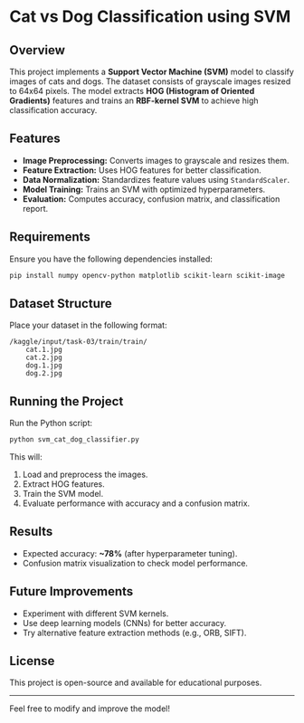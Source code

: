 # Cat vs Dog Classification using SVM

## Overview
This project implements a **Support Vector Machine (SVM)** model to classify images of cats and dogs. The dataset consists of grayscale images resized to 64x64 pixels. The model extracts **HOG (Histogram of Oriented Gradients)** features and trains an **RBF-kernel SVM** to achieve high classification accuracy.

## Features
- **Image Preprocessing:** Converts images to grayscale and resizes them.
- **Feature Extraction:** Uses HOG features for better classification.
- **Data Normalization:** Standardizes feature values using `StandardScaler`.
- **Model Training:** Trains an SVM with optimized hyperparameters.
- **Evaluation:** Computes accuracy, confusion matrix, and classification report.

## Requirements
Ensure you have the following dependencies installed:
```bash
pip install numpy opencv-python matplotlib scikit-learn scikit-image
```

## Dataset Structure
Place your dataset in the following format:
```
/kaggle/input/task-03/train/train/
    cat.1.jpg
    cat.2.jpg
    dog.1.jpg
    dog.2.jpg
```

## Running the Project
Run the Python script:
```bash
python svm_cat_dog_classifier.py
```
This will:
1. Load and preprocess the images.
2. Extract HOG features.
3. Train the SVM model.
4. Evaluate performance with accuracy and a confusion matrix.

## Results
- Expected accuracy: **~78%** (after hyperparameter tuning).
- Confusion matrix visualization to check model performance.

## Future Improvements
- Experiment with different SVM kernels.
- Use deep learning models (CNNs) for better accuracy.
- Try alternative feature extraction methods (e.g., ORB, SIFT).

## License
This project is open-source and available for educational purposes.

---
Feel free to modify and improve the model!

